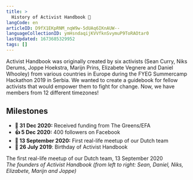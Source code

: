 ```yaml
---
title: >
  History of Activist Handbook 📜
langCode: en
articleID: D9fX1EKpRNM_nqW9w-5dUAq6IKnAUW--
languageCollectionID: ymHsndaqijKVVfknSvymuP9ToRAOtar0
lastUpdated: 1673685329952
tags: []
---
```


Activist Handbook was originally created by six activists (Sean Curry, Niks Derums, Joppe Hoekstra, Marijn Prins, Elizabete Vegnere and Daniel Whooley) from various countries in Europe during the FYEG Summercamp Hackathon 2019 in Serbia. We wanted to create a guidebook for fellow activists that would empower them to fight for change. Now, we have members from 12 different timezones!

## Milestones

-   **🤑 31 Dec 2020:** Received funding from The Greens/EFA
-   **👍 5 Dec 2020:** 400 followers on Facebook
-   **🧺 13 September 2020:** First real-life meetup of our Dutch team
-   **🐣 26 July 2019**: Birthday of Activist Handbook

<div><figcaption>The first real-life meetup of our Dutch team, 13 September 2020</figcaption></div>

<div><figcaption><i>The founders of Activist Handbook (from left to right: Sean, Daniel, Niks, Elizabete, Marijn and Joppe)</i></figcaption></div>